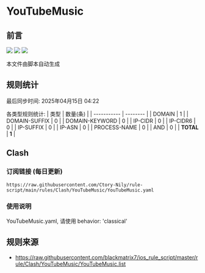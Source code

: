 # YouTubeMusic

## 前言
![](https://img.shields.io/badge/%E4%B8%8B%E8%BD%BD%E8%A7%84%E5%88%99-%E5%90%88%E5%B9%B6%E8%A7%84%E5%88%99-blue) ![](https://img.shields.io/badge/%E7%BB%9F%E8%AE%A1%E6%95%B0%E9%87%8F-green) ![](https://img.shields.io/badge/%E7%94%9F%E6%88%90%E8%AE%A2%E9%98%85-8A2BE2)

本文件由脚本自动生成

## 规则统计
最后同步时间: 2025年04月15日 04:22

各类型规则统计:
| 类型        | 数量(条) |
| ----------- | -------- |
| DOMAIN       | 1        | 
| DOMAIN-SUFFIX | 0        | 
| DOMAIN-KEYWORD | 0        | 
| IP-CIDR      | 0        | 
| IP-CIDR6     | 0        | 
| IP-SUFFIX    | 0        | 
| IP-ASN       | 0        | 
| PROCESS-NAME | 0        | 
| AND          | 0        | 
| **TOTAL** | **1** | 
## Clash

### 订阅链接 (每日更新)
```
https://raw.githubusercontent.com/Ctory-Nily/rule-script/main/rules/Clash/YouTubeMusic/YouTubeMusic.yaml
```

### 使用说明
YouTubeMusic.yaml, 请使用 behavior: 'classical'

## 规则来源
- https://raw.githubusercontent.com/blackmatrix7/ios_rule_script/master/rule/Clash/YouTubeMusic/YouTubeMusic.list 

